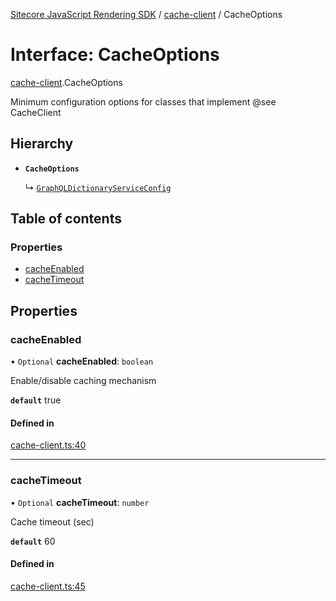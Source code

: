 [Sitecore JavaScript Rendering SDK](../README.md) / [cache-client](../modules/cache_client.md) / CacheOptions

# Interface: CacheOptions

[cache-client](../modules/cache_client.md).CacheOptions

Minimum configuration options for classes that implement @see CacheClient

## Hierarchy

- **`CacheOptions`**

  ↳ [`GraphQLDictionaryServiceConfig`](i18n_graphql_dictionary_service.GraphQLDictionaryServiceConfig.md)

## Table of contents

### Properties

- [cacheEnabled](cache_client.CacheOptions.md#cacheenabled)
- [cacheTimeout](cache_client.CacheOptions.md#cachetimeout)

## Properties

### cacheEnabled

• `Optional` **cacheEnabled**: `boolean`

Enable/disable caching mechanism

**`default`** true

#### Defined in

[cache-client.ts:40](https://github.com/Sitecore/jss/blob/c1078945/packages/sitecore-jss/src/cache-client.ts#L40)

___

### cacheTimeout

• `Optional` **cacheTimeout**: `number`

Cache timeout (sec)

**`default`** 60

#### Defined in

[cache-client.ts:45](https://github.com/Sitecore/jss/blob/c1078945/packages/sitecore-jss/src/cache-client.ts#L45)
